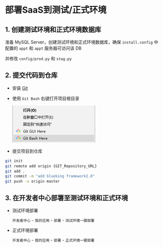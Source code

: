 # 部署SaaS到测试/正式环境

## 1. 创建测试环境和正式环境数据库

准备 MySQL Server，创建测试环境和正式环境数据库，确保 `install.config` 中配置的 `appt` 和 `appt` 服务器可访问该 DB

并修改 `config/prod.py` 和 `stag.py`


## 2. 提交代码到仓库

- 安装 [Git](https://www.git-scm.com/download/win)

- 使用 `Git Bash` 右键打开项目根目录

    ![使用git打开目录](./media/%E4%BD%BF%E7%94%A8git%E6%89%93%E5%BC%80%E7%9B%AE%E5%BD%95.png)




- 提交项目到仓库
```bash
git init
git remote add origin {GIT_Repository_URL}
git add .
git commit -m "add blueking framework2.0"
git push -u origin master
```

## 3. 在开发者中心部署至测试环境和正式环境

- 测试环境部署

  `开发者中心` - `我的应用` - `部署` - `测试环境一键部署`

- 正式环境部署

   `开发者中心` - `我的应用` - `部署` - `正式环境一键部署`

